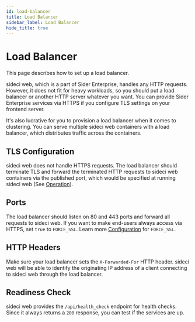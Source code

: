 ```yaml
---
id: load-balancer
title: Load Balancer
sidebar_label: Load Balancer
hide_title: true
---
```


# Load Balancer

This page describes how to set up a load balancer.

sideci web, which is a part of Sider Enterprise, handles any HTTP requests. However, it does not fit for heavy workloads, so you should put a load balancer or another HTTP server whatever you want. You can provide Sider Enterprise services via HTTPS if you configure TLS settings on your frontend server.

It's also lucrative for you to provision a load balancer when it comes to clustering. You can serve multiple sideci web containers with a load balancer, which distributes traffic across the containers.

## TLS Configuration

sideci web does not handle HTTPS requests. The load balancer should terminate TLS and forward the terminated HTTP requests to sideci web containers via the published port, which would be specified at running sideci web (See [Operation](./operation.md)).

## Ports

The load balancer should listen on 80 and 443 ports and forward all requests to sideci web. If you want to make end-users always access via HTTPS, set `true` to `FORCE_SSL`. Learn more [Configuration](./config.md) for `FORCE_SSL`.

## HTTP Headers

Make sure your load balancer sets the `X-Forwarded-For` HTTP header. sideci web will be able to identify the originating IP address of a client connecting to sideci web through the load balancer.

## Readiness Check

sideci web provides the `/api/health_check` endpoint for health checks. Since it always returns a `200` response, you can test if the services are up.
